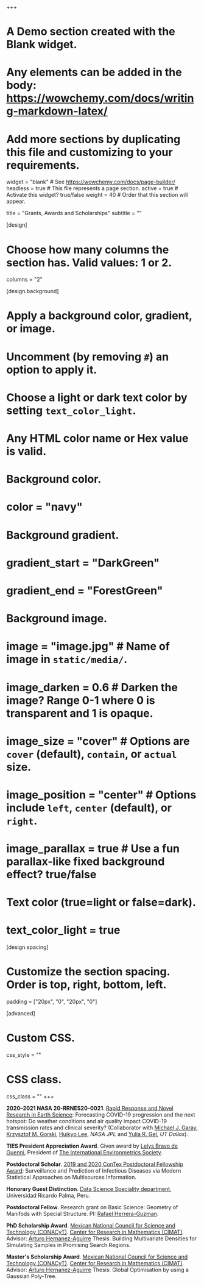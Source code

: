 +++
# A Demo section created with the Blank widget.
# Any elements can be added in the body: https://wowchemy.com/docs/writing-markdown-latex/
# Add more sections by duplicating this file and customizing to your requirements.

widget = "blank"  # See https://wowchemy.com/docs/page-builder/
headless = true  # This file represents a page section.
active = true  # Activate this widget? true/false
weight = 40  # Order that this section will appear.

title = "Grants, Awards and Scholarships"
subtitle = ""

[design]
  # Choose how many columns the section has. Valid values: 1 or 2.
  columns = "2"

[design.background]
  # Apply a background color, gradient, or image.
  #   Uncomment (by removing `#`) an option to apply it.
  #   Choose a light or dark text color by setting `text_color_light`.
  #   Any HTML color name or Hex value is valid.

  # Background color.
  # color = "navy"
  
  # Background gradient.
  # gradient_start = "DarkGreen"
  # gradient_end = "ForestGreen"
  
  # Background image.
  # image = "image.jpg"  # Name of image in `static/media/`.
  # image_darken = 0.6  # Darken the image? Range 0-1 where 0 is transparent and 1 is opaque.
  # image_size = "cover"  #  Options are `cover` (default), `contain`, or `actual` size.
  # image_position = "center"  # Options include `left`, `center` (default), or `right`.
  # image_parallax = true  # Use a fun parallax-like fixed background effect? true/false
  
  # Text color (true=light or false=dark).
  # text_color_light = true

[design.spacing]
  # Customize the section spacing. Order is top, right, bottom, left.
  padding = ["20px", "0", "20px", "0"]

[advanced]
 # Custom CSS. 
 css_style = ""
 
 # CSS class.
 css_class = ""
+++

**2020–2021 NASA 20-RRNES20-0021**. [Rapid Response and Novel Research in Earth Science](https://www.nasa.gov/feature/esd/2020/new-projects-explore-connections-between-environment-and-covid-19): Forecasting COVID-19 progression and the next hotspot: Do weather conditions and air quality impact COVID-19 transmission rates and clinical severity? (Collaborator with [Michael J. Garay](https://science.jpl.nasa.gov/people/Garay/), [Krzysztof M. Gorski](https://science.jpl.nasa.gov/people/Gorski/), [Huikyo Lee](https://dus.jpl.nasa.gov/home/lee/), _NASA JPL_ and [Yulia R. Gel](https://personal.utdallas.edu/~yxg142030/), _UT Dallas_).

**TIES President Appreciation Award**. Given award by [Lelys Bravo de Guenni](https://www.lelysbravo.com), President of [The International Environmetrics Society](http://www.environmetrics.org).

**Postdoctoral Scholar**. [2019 and 2020 ConTex Postdoctoral Fellowship Award](https://contex.utsystem.edu): Surveillance and Prediction of Infectious Diseases via Modern Statistical Approaches on Multisources Information.

**Honorary Guest Distinction**. [Data Science Speciality department](https://www.urp.edu.pe/posgrado/maestrias/ciencia-de-los-datos/), Universidad Ricardo Palma, Peru.

**Postdoctoral Fellow**. Research grant on Basic Science: Geometry of Manifods with Special Structure. PI: [Rafael Herrera-Guzman](https://www.cimat.mx/es/node/659). 

**PhD Scholarship Award**. [Mexican National Council for Science and Technology (CONACyT)](https://www.conacyt.gob.mx/index.php/becas-y-posgrados). [Center for Research in Mathematics (CIMAT)](https://www.cimat.mx/en). Advisor: [Arturo Hernanez-Aguirre](https://ieeexplore.ieee.org/author/37276145400) Thesis: Building Multivariate Densities for Simulating Samples in Promising Search Regions.

**Master's Scholarship Award**. [Mexican National Council for Science and Technology (CONACyT)](https://www.conacyt.gob.mx/index.php/becas-y-posgrados). [Center for Research in Mathematics (CIMAT)](https://www.cimat.mx/en). Advisor: [Arturo Hernanez-Aguirre](https://ieeexplore.ieee.org/author/37276145400) Thesis: Global Optimisation by using a Gaussian Poly-Tree.